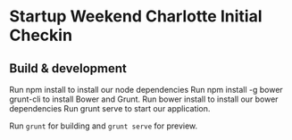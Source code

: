 # Startup Weekend Charlotte Initial Checkin
## Build & development

Run npm install to install our node dependencies
Run npm install -g bower grunt-cli to install Bower and Grunt.
Run bower install to install our bower dependencies
Run grunt serve to start our application.

Run `grunt` for building and `grunt serve` for preview.
